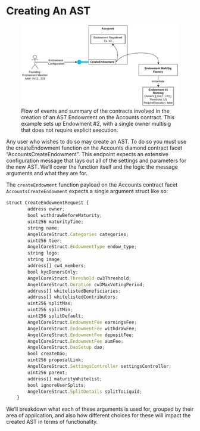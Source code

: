 # Creating An AST

<figure>
    <img src="/assets/diagrams/ast-creation.png"
         alt="Creation of an AST">
	<figcaption>Flow of events and summary of the contracts involved in the creation of an AST Endowment on the Accounts contract. This example sets up Endowment #2, with a single owner multisig that does not require explicit execution.</figcaption>
</figure>

Any user who wishes to do so may create an AST. To do so you must use the createEndowment function on the Accounts diamond contract facet “AccountsCreateEndowment”. This endpoint expects an extensive configuration message that lays out all of the settings and parameters for the new AST. We’ll cover the function itself and the logic the message arguments and what they are for. 

The `createEndowment` function payload on the Accounts contract facet `AccountsCreateEndowment` expects a single argument struct like so: 
```javascript
struct CreateEndowmentRequest {
        address owner;
        bool withdrawBeforeMaturity;
        uint256 maturityTime;
        string name;
        AngelCoreStruct.Categories categories;
        uint256 tier;
        AngelCoreStruct.EndowmentType endow_type;
        string logo;
        string image;
        address[] cw4_members;
        bool kycDonorsOnly;
        AngelCoreStruct.Threshold cw3Threshold;
        AngelCoreStruct.Duration cw3MaxVotingPeriod;
        address[] whitelistedBeneficiaries;
        address[] whitelistedContributors;
        uint256 splitMax;
        uint256 splitMin;
        uint256 splitDefault;
        AngelCoreStruct.EndowmentFee earningsFee;
        AngelCoreStruct.EndowmentFee withdrawFee;
        AngelCoreStruct.EndowmentFee depositFee;
        AngelCoreStruct.EndowmentFee aumFee;
        AngelCoreStruct.DaoSetup dao;
        bool createDao;
        uint256 proposalLink;
        AngelCoreStruct.SettingsController settingsController;
        uint256 parent;
        address[] maturityWhitelist;
        bool ignoreUserSplits;
        AngelCoreStruct.SplitDetails splitToLiquid;
    }
```

We’ll breakdown what each of these arguments is used for, grouped by their area of application, and also how different choices for these will impact the created AST in terms of functionality.